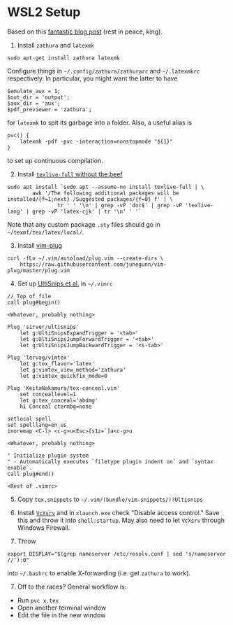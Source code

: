 # WSL2 Setup

Based on this [fantastic blog post](https://castel.dev/post/lecture-notes-1/) (rest in peace, king).

1. Install `zathura` and `latexmk`
```
sudo apt-get install zathura latexmk
```
Configure things in `~/.config/zathura/zathurarc` and `~/.latexmkrc` respectively. In particular, you might want the latter to have
```
$emulate_aux = 1;
$out_dir = 'output';
$aux_dir = 'aux';
$pdf_previewer = 'zathura';
```
for `latexmk` to spit its garbage into a folder. Also, a useful alias is
```
pvc() {
    latexmk -pdf -pvc -interaction=nonstopmode "${1}"
}
```
to set up continuous compilation.

2. Install [`texlive-full` without the beef](https://gist.github.com/wkrea/b91e3d14f35d741cf6b05e57dfad8faf)
```
sudo apt install `sudo apt --assume-no install texlive-full | \
        awk '/The following additional packages will be installed/{f=1;next} /Suggested packages/{f=0} f' | \
                tr ' ' '\n' | grep -vP 'doc$' | grep -vP 'texlive-lang' | grep -vP 'latex-cjk' | tr '\n' ' '`
```
Note that any custom package `.sty` files should go in `~/texmf/tex/latex/local/`.

3. Install [vim-plug](https://github.com/junegunn/vim-plug#unix)
```
curl -fLo ~/.vim/autoload/plug.vim --create-dirs \
    https://raw.githubusercontent.com/junegunn/vim-plug/master/plug.vim
```

4. Set up [UltiSnips et al.](https://github.com/gillescastel/latex-snippets) in `~/.vimrc`
```
// Top of file
call plug#begin()

<Whatever, probably nothing>

Plug 'sirver/ultisnips'
    let g:UltiSnipsExpandTrigger = '<tab>'
    let g:UltiSnipsJumpForwardTrigger = '<tab>'
    let g:UltiSnipsJumpBackwardTrigger = '<s-tab>'

Plug 'lervag/vimtex'
    let g:tex_flavor='latex'
    let g:vimtex_view_method='zathura'
    let g:vimtex_quickfix_mode=0

Plug 'KeitaNakamura/tex-conceal.vim'
    set conceallevel=1
    let g:tex_conceal='abdmg'
    hi Conceal ctermbg=none

setlocal spell
set spelllang=en_us
inoremap <C-l> <c-g>u<Esc>[s1z=`]a<c-g>u

<Whatever, probably nothing>

" Initialize plugin system
" - Automatically executes `filetype plugin indent on` and `syntax enable`.
call plug#end()

<Rest of .vimrc>
```
5. Copy `tex.snippets` to `~/.vim/(bundle/vim-snippets/)?Ultisnips`

6. Install [`VcXsrv`](https://sourceforge.net/projects/vcxsrv/) and in `xlaunch.exe` check "Disable access control." Save this and throw it into `shell:startup`. May also need to let `VcXsrv` through Windows Firewall.

7. Throw 
```
export DISPLAY="$(grep nameserver /etc/resolv.conf | sed 's/nameserver //'):0"
```
into `~/.bashrc` to enable X-forwarding (i.e. get `zathura` to work).

7. Off to the races? General workflow is:
* Run `pvc x.tex`
* Open another terminal window
* Edit the file in the new window
